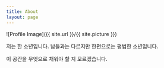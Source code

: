```yaml
---
title: About
layout: page
---
```

![Profile Image]({{ site.url }}/{{ site.picture }})

<p>저는 한 소년입니다. 남들과는 다르지만 한편으로는 평범한 소년입니다.</p>

<p>이 공간을 무엇으로 채워야 할 지 모르겠습니다.</p>
